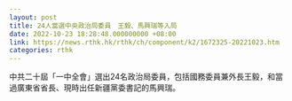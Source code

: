 ```yaml
---
layout: post
title: 24人當選中央政治局委員　王毅、馬興瑞等入局
date: 2022-10-23 18:28:48.000000000 +08:00
link: https://news.rthk.hk/rthk/ch/component/k2/1672325-20221023.htm
categories: rthk
---
```


中共二十屆「一中全會」選出24名政治局委員，包括國務委員兼外長王毅，和當過廣東省省長、現時出任新疆黨委書記的馬興瑞。
